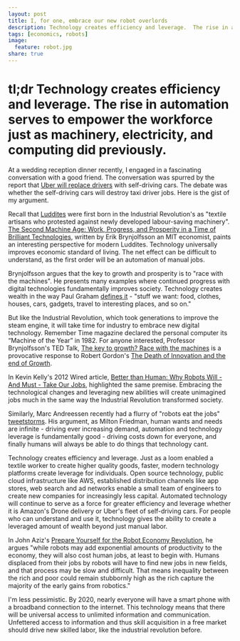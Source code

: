 ```yaml
---
layout: post
title: I, for one, embrace our new robot overlords
description: Technology creates efficiency and leverage.  The rise in automation serves to empower the workforce just as machinery, electricity, and computing did previously.
tags: [economics, robots]
image:
  feature: robot.jpg
share: true
---
```


# tl;dr Technology creates efficiency and leverage.  The rise in automation serves to empower the workforce just as machinery, electricity, and computing did previously.

At a wedding reception dinner recently, I engaged in a fascinating conversation with a good friend.  The conversation was spurred by the report that [Uber will replace drivers](http://www.theverge.com/2014/5/28/5758734/uber-will-eventually-replace-all-its-drivers-with-self-driving-cars) with self-driving cars.  The debate was whether the self-driving cars will destroy taxi driver jobs.  Here is the gist of my argument.

Recall that [Luddites](http://en.wikipedia.org/wiki/Luddite) were first born in the Industrial Revolution's as "textile artisans who protested against newly developed labour-saving machinery".  [The Second Machine Age: Work, Progress, and Prosperity in a Time of Brilliant Technologies](http://www.amazon.com/Second-Machine-Age-Prosperity-Technologies/dp/0393239357/), written by Erik Brynjolfsson an MIT economist, paints an interesting perspective for modern Luddites.  Technology universally improves economic standard of living.  The net effect can be difficult to understand, as the first order will be an automation of manual jobs.

Brynjolfsson argues that the key to growth and prosperity is to "race with the machines".  He presents many examples where continued progress with digital technologies fundamentally improves society.  Technology creates wealth in the way Paul Graham [defines it](http://www.paulgraham.com/wealth.html) - "stuff we want: food, clothes, houses, cars, gadgets, travel to interesting places, and so on."

But like the Industrial Revolution, which took generations to improve the steam engine, it will take time for industry to embrace new digital technology.  Remember Time magazine declared the personal computer its “Machine of the Year” in 1982.  For anyone interested, Professor Brynjolfsson's TED Talk, [The key to growth? Race with the machines](https://www.youtube.com/watch?v=sod-eJBf9Y0) is a provocative response to Robert Gordon's [The Death of Innovation and the end of Growth](https://www.youtube.com/watch?v=PYHd7rpOTe8).

In Kevin Kelly's 2012 Wired article, [Better than Human: Why Robots Will - And Must - Take Our Jobs](http://www.wired.com/2012/12/ff-robots-will-take-our-jobs/all/), highlighted the same premise.  Embracing the technological changes and leveraging new abilities will create unimagined jobs much in the same way the Industrial Revolution transformed society.

Similarly, Marc Andreessen recently had a flurry of "robots eat the jobs" [tweetstorms](http://blog.pmarca.com/2014/06/13/this-is-probably-a-good-time-to-say-that-i-dont-believe-robots-will-eat-all-the-jobs/).  His argument, as Milton Friedman, human wants and needs are infinite - driving ever increasing demand, automation and technology leverage is fundamentally good - driving costs down for everyone, and finally humans will always be able to do things that technology cant.

Technology creates efficiency and leverage.  Just as a loom enabled a textile worker to create higher quality goods, faster, modern technology platforms create leverage for individuals.  Open source technology, public cloud infrastructure like AWS, established distribution channels like app stores, web search and ad networks enable a small team of engineers to create new companies for increasingly less capital.  Automated technology will continue to serve as a force for greater efficiency and leverage whether it is Amazon's Drone delivery or Uber's fleet of self-driving cars.  For people who can understand and use it, technology gives the ability to create a leveraged amount of wealth beyond just manual labor.

In John Aziz's [Prepare Yourself for the Robot Economy Revolution](http://theweek.com/article/index/262435/prepare-yourselves-for-the-robot-economy-revolution#axzz33V9euGoL), he argues "while robots may add exponential amounts of productivity to the economy, they will also cost human jobs, at least to begin with. Humans displaced from their jobs by robots will have to find new jobs in new fields, and that process may be slow and difficult. That means inequality between the rich and poor could remain stubbornly high as the rich capture the majority of the early gains from robotics."

I'm less pessimistic.  By 2020, nearly everyone will have a smart phone with a broadband connection to the internet.  This technology means that there will be universal access to unlimited information and communication.  Unfettered access to information and thus skill acquisition in a free market should drive new skilled labor, like the industrial revolution before.
